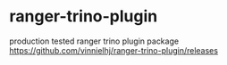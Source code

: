 # ranger-trino-plugin
production tested ranger trino plugin package  
https://github.com/vinnielhj/ranger-trino-plugin/releases
